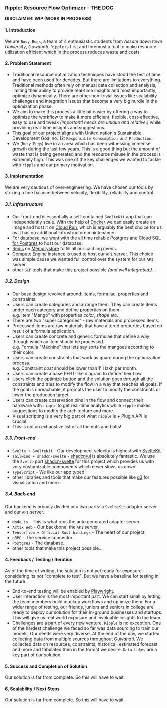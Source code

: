 ### Ripple: Resource Flow Optimizer - THE DOC

**DISCLAIMER: WIP (WORK IN PROGRESS)**

#### 1. Introduction

We are `Busy Bugs`, a team of 4 enthusiastic students from *Assam down town University*, *Guwahati*. `Ripple` is first and foremost a tool to make resource utilization efficient which in the process reduces waste and costs.

#### 2. Problem Statement

- Traditional resource optimization techniques have stood the test of time and have been used for decades. But there are limitations to everything. Traditional methods often rely on manual data collection and analysis, limiting their ability to provide real-time insights and most importantly, optimize dynamically. There are other non-trivial issues like scalability challenges and integration issues that become a very big hurdle in the optimization phase.
- We aim to make this process a little bit easier by offering a way to optimize the workflow to make it more efficient, flexible, cost-effective, easy to use and tweak *(important! needs are unique and relative.)* while providing real-time insights and suggestions.
- This goal of our project aligns with United nation's Sustainable Development Goal no. 12: `Responsible Consumption and Production`.
- We (`Busy Bugs`) live in an area which has been witnessing immense growth during the last few years. This is a good thing but the amount of waste that is being generated and the resource misuse in the process is extremely high. This was one of the key challenges we wanted to tackle with `ripple` and our primary motivation.

#### 3. Implementation

We are very cautious of over-engineering. We have chosen our tools by striking a fine balance between velocity, flexibility, reliability and control.

##### 3.1. Infrastructure

- Our front-end is essentially a self-contained `SvelteKit` app that can independently scale. With the help of [Docker](https://www.docker.com/) we can easily create an image and host it on [Cloud Run](https://cloud.google.com/run?hl=en), which is arguably the best choice for us as it has no additional infrastructure maintenance.
- For database, we went with the all time reliable [Postgres](https://www.postgresql.org/) and [Cloud SQL for Postgres](https://cloud.google.com/sql/postgresql?hl=en) to host our database.
- [Redis](https://redis.io/) on [Memorystore](https://cloud.google.com/memorystore?hl=en) fulfill all our caching needs.
- [Compute Engine](https://cloud.google.com/compute?hl=en) instance is used to host our `API` server. This choice was simple cause we wanted full control over the system for our `API` server.
- other `GCP` tools that make this project possible *(and well integrated!)*...

##### 3.2. Design
- Our base design revolved around: items, formulae, properties and constraints.
- Users can create categories and arrange them. They can create items under each category and define properties on them. <br>
  e.g. Item "Mango" with properties *color*, *shape* etc.
- There are two "super categories" - raw materials and processed items.
- Processed items are raw materials that have altered properties based on result of a formula application.
- Users can create concrete and generic formulae that define a way through which an item should be processed. <br>
  e.g. Formula "Machine" that lets say sorts the mangoes according to their color.
- Users can create constraints that work as guard during the optimization process. <br>
  e.g. Constraint *cost* should be lower than ₹ 1 lakh per month.
- Users can create a base PERT-like diagram to define their flow.
- Users click the optimize button and the solution goes through all the constraints and tries to modify the flow in a way that reaches all goals. If the goal is unreachable, it prompts the user to modify the constraints or lower the production target.
- Users can create observation pins in the flow and connect their hardware with `ripple` to get real-time analytics while `ripple` makes suggestions to modify the architecture and more.
- Visual scripting is a very big part of what `ripple` is + Plugin API is crucial.
- This is not an exhaustive list of all the nuts and bolts!

##### 3.3. Front-end

- `Svelte + SvelteKit` - Our development velocity is highest with [SvelteKit](https://kit.svelte.dev/).
- `Tailwind + shadcn-svelte` - [shadcn/ui](https://ui.shadcn.com/) is absolutely fantastic. We use the `Svelte` port [shadcn-svelte](https://www.shadcn-svelte.com/) for this project which provides us with very customizable components which never slows us down!
- `TypeScript` - We like our app typed!
- other libraries and tools that make our features possible like [d3](https://d3js.org/) for visualization and more...

##### 3.4. Back-end

Our backend is broadly divided into two parts: a `SvelteKit` adapter server and our `API` server.

- `Node.js` - This is what runs the auto generated adapter server.
- `Actix Web` - Our backbone, the `API` server.
- `Tensorflow + Official Rust bindings` - The heart of our project.
- `gRPC` - The service connector.
- `Postgres` - The database.
- other tools that make this project possible...

#### 4. Feedback / Testing / Iteration

As of the time of writing, the solution is not yet ready for exposure considering its not "complete to test". But we have a baseline for testing in the future.

- End-to-end testing will be enabled by [Playwright](https://playwright.dev/).
- User interaction is the most important part. We can start small by letting the team members build mockup workflows and optimize them. For a wider range of testing, our friends, juniors and seniors in college are ready to deploy our solution for their in-ground businesses and startups. This will give us real world exposure and invaluable insights to the team.
- Challenges are a part of every new venture. `Ripple` is no exception. One of the hardest challenge we faced so far was data sourcing to train our models. Our needs were very diverse. At the end of the day, we started collecting data from multiple sources throughout *Guwahati*. We collected data on resources, constraints, historical, estimated forecast and more and tabulated then in the format we desire. `Data Lakes` are a key part of our solution.

#### 5. Success and Completion of Solution

Our solution is far from complete. So this will have to wait.

#### 6. Scalability / Next Steps

Our solution is far from complete. So this will have to wait.
